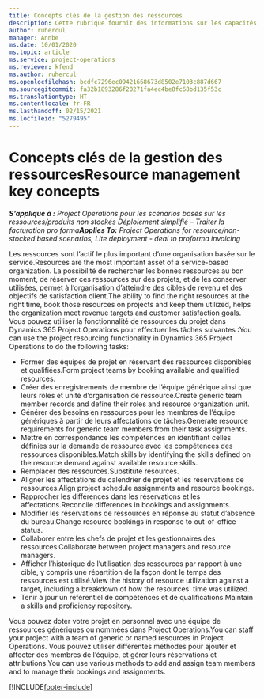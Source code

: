 ```yaml
---
title: Concepts clés de la gestion des ressources
description: Cette rubrique fournit des informations sur les capacités de gestion des ressources dans Microsoft Dynamics Project Operations.
author: ruhercul
manager: Annbe
ms.date: 10/01/2020
ms.topic: article
ms.service: project-operations
ms.reviewer: kfend
ms.author: ruhercul
ms.openlocfilehash: bcdfc7296ec09421668673d8502e7103c887d667
ms.sourcegitcommit: fa32b1893286f20271fa4ec4be8fc68bd135f53c
ms.translationtype: HT
ms.contentlocale: fr-FR
ms.lasthandoff: 02/15/2021
ms.locfileid: "5279495"
---
```

# <a name="resource-management-key-concepts"></a><span data-ttu-id="21950-103">Concepts clés de la gestion des ressources</span><span class="sxs-lookup"><span data-stu-id="21950-103">Resource management key concepts</span></span>

<span data-ttu-id="21950-104">_**S’applique à :** Project Operations pour les scénarios basés sur les ressources/produits non stockés Déploiement simplifié – Traiter la facturation pro forma_</span><span class="sxs-lookup"><span data-stu-id="21950-104">_**Applies To:** Project Operations for resource/non-stocked based scenarios, Lite deployment - deal to proforma invoicing_</span></span>

<span data-ttu-id="21950-105">Les ressources sont l’actif le plus important d’une organisation basée sur le service.</span><span class="sxs-lookup"><span data-stu-id="21950-105">Resources are the most important asset of a service-based organization.</span></span> <span data-ttu-id="21950-106">La possibilité de rechercher les bonnes ressources au bon moment, de réserver ces ressources sur des projets, et de les conserver utilisées, permet à l’organisation d’atteindre des cibles de revenu et des objectifs de satisfaction client.</span><span class="sxs-lookup"><span data-stu-id="21950-106">The ability to find the right resources at the right time, book those resources on projects and keep them utilized, helps the organization meet revenue targets and customer satisfaction goals.</span></span> <span data-ttu-id="21950-107">Vous pouvez utiliser la fonctionnalité de ressources du projet dans Dynamics 365 Project Operations pour effectuer les tâches suivantes :</span><span class="sxs-lookup"><span data-stu-id="21950-107">You can use the project resourcing functionality in Dynamics 365 Project Operations to do the following tasks:</span></span>

- <span data-ttu-id="21950-108">Former des équipes de projet en réservant des ressources disponibles et qualifiées.</span><span class="sxs-lookup"><span data-stu-id="21950-108">Form project teams by booking available and qualified resources.</span></span>
- <span data-ttu-id="21950-109">Créer des enregistrements de membre de l’équipe générique ainsi que leurs rôles et unité d’organisation de ressource.</span><span class="sxs-lookup"><span data-stu-id="21950-109">Create generic team member records and define their roles and resource organization unit.</span></span>
- <span data-ttu-id="21950-110">Générer des besoins en ressources pour les membres de l’équipe génériques à partir de leurs affectations de tâches.</span><span class="sxs-lookup"><span data-stu-id="21950-110">Generate resource requirements for generic team members from their task assignments.</span></span>
- <span data-ttu-id="21950-111">Mettre en correspondance les compétences en identifiant celles définies sur la demande de ressource avec les compétences des ressources disponibles.</span><span class="sxs-lookup"><span data-stu-id="21950-111">Match skills by identifying the skills defined on the resource demand against available resource skills.</span></span>
- <span data-ttu-id="21950-112">Remplacer des ressources.</span><span class="sxs-lookup"><span data-stu-id="21950-112">Substitute resources.</span></span>
- <span data-ttu-id="21950-113">Aligner les affectations du calendrier de projet et les réservations de ressources.</span><span class="sxs-lookup"><span data-stu-id="21950-113">Align project schedule assignments and resource bookings.</span></span>
- <span data-ttu-id="21950-114">Rapprocher les différences dans les réservations et les affectations.</span><span class="sxs-lookup"><span data-stu-id="21950-114">Reconcile differences in bookings and assignments.</span></span>
- <span data-ttu-id="21950-115">Modifier les réservations de ressources en réponse au statut d’absence du bureau.</span><span class="sxs-lookup"><span data-stu-id="21950-115">Change resource bookings in response to out-of-office status.</span></span>
- <span data-ttu-id="21950-116">Collaborer entre les chefs de projet et les gestionnaires des ressources.</span><span class="sxs-lookup"><span data-stu-id="21950-116">Collaborate between project managers and resource managers.</span></span>
- <span data-ttu-id="21950-117">Afficher l’historique de l’utilisation des ressources par rapport à une cible, y compris une répartition de la façon dont le temps des ressources est utilisé.</span><span class="sxs-lookup"><span data-stu-id="21950-117">View the history of resource utilization against a target, including a breakdown of how the resources' time was utilized.</span></span>
- <span data-ttu-id="21950-118">Tenir à jour un référentiel de compétences et de qualifications.</span><span class="sxs-lookup"><span data-stu-id="21950-118">Maintain a skills and proficiency repository.</span></span>


<span data-ttu-id="21950-119">Vous pouvez doter votre projet en personnel avec une équipe de ressources génériques ou nommées dans Project Operations.</span><span class="sxs-lookup"><span data-stu-id="21950-119">You can staff your project with a team of generic or named resources in Project Operations.</span></span> <span data-ttu-id="21950-120">Vous pouvez utiliser différentes méthodes pour ajouter et affecter des membres de l’équipe, et gérer leurs réservations et attributions.</span><span class="sxs-lookup"><span data-stu-id="21950-120">You can use various methods to add and assign team members and to manage their bookings and assignments.</span></span> 


[!INCLUDE[footer-include](../includes/footer-banner.md)]
